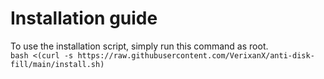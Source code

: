 # Installation guide
To use the installation script, simply run this command as root. 
<br>
``bash <(curl -s https://raw.githubusercontent.com/VerixanX/anti-disk-fill/main/install.sh)``
